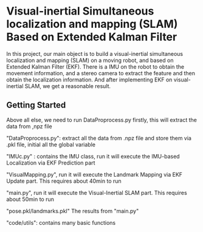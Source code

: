 # Visual-inertial Simultaneous localization and mapping (SLAM) Based on Extended Kalman Filter

In this project, our main object is to build a visual-inertial simultaneous localization and mapping (SLAM) on a moving robot, and based on Extended Kalman Filter (EKF). There is a IMU on the robot to obtain the movement information, and a stereo camera to extract the feature and then obtain the localization information. And after implementing EKF on visual-inertial SLAM, we get a reasonable result.

## Getting Started

Above all else, we need to run DataProprocess.py firstly, this will extract the data from ,npz file 

"DataProprocess.py": extract all the data from .npz file and store them via .pkl file, initial all the global variable

"IMUc.py" : contains the IMU class, run it will execute the IMU-based Localization via EKF Prediction part

"VisualMapping.py",  run it will execute the Landmark Mapping via EKF Update part. This requires about 40min to run

"main.py", run it will execute the Visual-Inertial SLAM part. This requires about 50min to run

"pose.pkl/landmarks.pkl" The results from "main.py"

"code/utils":  contains many basic functions

